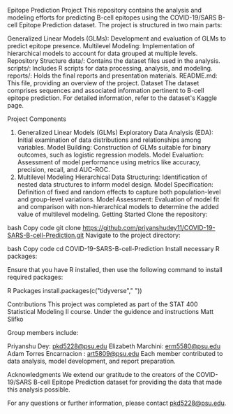 
Epitope Prediction Project
This repository contains the analysis and modeling efforts for predicting B-cell epitopes using the COVID-19/SARS B-cell Epitope Prediction dataset. The project is structured in two main parts:

Generalized Linear Models (GLMs): Development and evaluation of GLMs to predict epitope presence.
Multilevel Modeling: Implementation of hierarchical models to account for data grouped at multiple levels.
Repository Structure
data/: Contains the dataset files used in the analysis.
scripts/: Includes R scripts for data processing, analysis, and modeling.
reports/: Holds the final reports and presentation materials.
README.md: This file, providing an overview of the project.
Dataset
The dataset comprises sequences and associated information pertinent to B-cell epitope prediction. For detailed information, refer to the dataset's Kaggle page.

Project Components
1. Generalized Linear Models (GLMs)
Exploratory Data Analysis (EDA): Initial examination of data distributions and relationships among variables.
Model Building: Construction of GLMs suitable for binary outcomes, such as logistic regression models.
Model Evaluation: Assessment of model performance using metrics like accuracy, precision, recall, and AUC-ROC.
2. Multilevel Modeling
Hierarchical Data Structuring: Identification of nested data structures to inform model design.
Model Specification: Definition of fixed and random effects to capture both population-level and group-level variations.
Model Assessment: Evaluation of model fit and comparison with non-hierarchical models to determine the added value of multilevel modeling.
Getting Started
Clone the repository:

bash
Copy code
git clone https://github.com/priyanshudey11/COVID-19-SARS-B-cell-Prediction.git
Navigate to the project directory:

bash
Copy code
cd COVID-19-SARS-B-cell-Prediction
Install necessary R packages:

Ensure that you have R installed, then use the following command to install required packages:

R Packages
install.packages(c("tidyverse"," "))

Contributions
This project was completed as part of the STAT 400 Statistical Modeling II course. Under the guidence and instructions Matt Slifko 

Group members include:

Priyanshu Dey: pkd5228@psu.edu
Elizabeth Marchini: erm5580@psu.edu
Adam Torres Encarnacion : art5809@psu.edu
Each member contributed to data analysis, model development, and report preparation.

Acknowledgments
We extend our gratitude to the creators of the COVID-19/SARS B-cell Epitope Prediction dataset for providing the data that made this analysis possible.

For any questions or further information, please contact pkd5228@psu.edu.